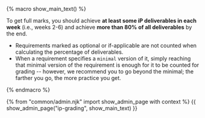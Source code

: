 {% macro show_main_text() %}
<div id="main">

<div id="title">

</div>
<div id="body">

To get full marks, you should achieve **at least some iP deliverables in each week** (i.e., weeks 2-6) and achieve **more than 80% of all deliverables** by the end.
* Requirements marked as <span class="badge badge-pill badge-secondary">optional</span> or <span class="badge badge-pill badge-secondary">if-applicable</span> are not counted when calculating the percentage of deliverables.
* When a requirement specifies a `minimal` version of it, simply reaching that minimal version of the requirement is enough for it to be counted for grading -- however, we recommend you to go beyond the minimal; the farther you go, the more practice you get.

</div>
</div>
{% endmacro %}

{% from "common/admin.njk" import show_admin_page with context %}
{{ show_admin_page("ip-grading", show_main_text) }}